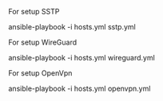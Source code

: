 For setup SSTP

ansible-playbook -i hosts.yml sstp.yml


For setup WireGuard

ansible-playbook -i hosts.yml wireguard.yml


For setup OpenVpn

ansible-playbook -i hosts.yml openvpn.yml

